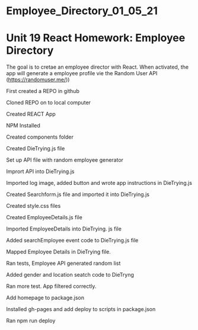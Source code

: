 # Employee_Directory_01_05_21

# Unit 19 React Homework: Employee Directory

The goal is to cretae an employee director with React. When activated, the app will generate a employee profile vie the Random User API (https://randomuser.me/))

First created a REPO in github

Cloned REPO on to local computer

Created REACT App

NPM Installed 

Created components folder

Created DieTrying.js file

Set up API file with random employee generator

Imprort API into DieTrying.js

Imported log image, added button and wrote app instructions in DieTrying.js

Created Searchform.js file and imported it into DieTrying.js

Created style.css files

Created EmployeeDetails.js file

Imported EmployeeDetails into DieTrying. js file

Added searchEmployee event code to DieTrying.js file

Mapped Employee Details in DieTrying file.

Ran tests, Employee API generated random list

Added gender and location seatch code to DieTryng

Ran more test. App filtered correctly.

Add homepage to package.json

Installed gh-pages and add deploy to scripts in package.json

Ran npm run deploy


